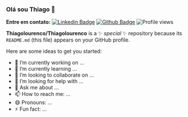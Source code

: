 ### Olá sou Thiago 👋

**Entre em contato:**
[![Linkedin Badge](https://img.shields.io/badge/-andrespedes12-0072b1?style=flat&logo=Linkedin&logoColor=white&link=https://www.linkedin.com/in/thiago-louren%C3%A7o-a6a851101/)](https://www.linkedin.com/in/thiago-louren%C3%A7o-a6a851101/) [![Github Badge](https://img.shields.io/badge/-pedes-grey?style=flat&logo=github&logoColor=white&link=https://github.com/Thiagolourenco/)](https://www.github.com/Thiagolourenco/) ![Profile views](https://gpvc.arturio.dev/Thiagolourenco)

**Thiagolourenco/Thiagolourenco** is a ✨ _special_ ✨ repository because its `README.md` (this file) appears on your GitHub profile.

Here are some ideas to get you started:

- 🔭 I’m currently working on ...
- 🌱 I’m currently learning ...
- 👯 I’m looking to collaborate on ...
- 🤔 I’m looking for help with ...
- 💬 Ask me about ...
- 📫 How to reach me: ...
- 😄 Pronouns: ...
- ⚡ Fun fact: ...


